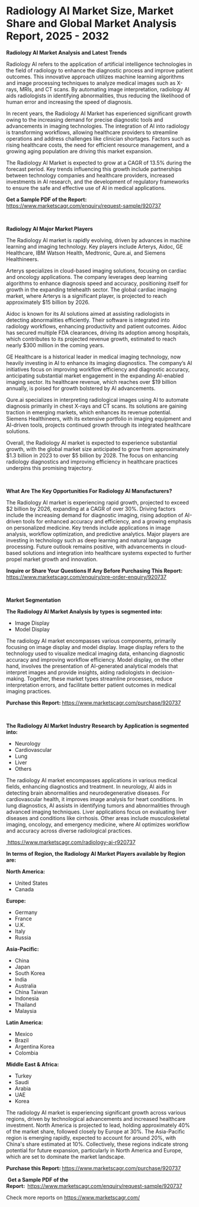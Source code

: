 <p><h1>Radiology AI Market Size, Market Share and Global Market Analysis Report, 2025 - 2032</h1></p><p><strong>Radiology AI Market Analysis and Latest Trends</strong></p>
<p><p>Radiology AI refers to the application of artificial intelligence technologies in the field of radiology to enhance the diagnostic process and improve patient outcomes. This innovative approach utilizes machine learning algorithms and image processing techniques to analyze medical images such as X-rays, MRIs, and CT scans. By automating image interpretation, radiology AI aids radiologists in identifying abnormalities, thus reducing the likelihood of human error and increasing the speed of diagnosis.</p><p>In recent years, the Radiology AI Market has experienced significant growth owing to the increasing demand for precise diagnostic tools and advancements in imaging technologies. The integration of AI into radiology is transforming workflows, allowing healthcare providers to streamline operations and address challenges like clinician shortages. Factors such as rising healthcare costs, the need for efficient resource management, and a growing aging population are driving this market expansion.</p><p>The Radiology AI Market is expected to grow at a CAGR of 13.5% during the forecast period. Key trends influencing this growth include partnerships between technology companies and healthcare providers, increased investments in AI research, and the development of regulatory frameworks to ensure the safe and effective use of AI in medical applications.</p></p>
<p><strong>Get a Sample PDF of the Report:&nbsp;</strong> <a href="https://www.marketscagr.com/enquiry/request-sample/920737?utm_campaign=2114&utm_medium=2&utm_source=Github&utm_content=ia&utm_term=06032025&utm_id=radiology-ai">https://www.marketscagr.com/enquiry/request-sample/920737</a></p>
<p>&nbsp;</p>
<p><strong>Radiology AI Major Market Players</strong></p>
<p><p>The Radiology AI market is rapidly evolving, driven by advances in machine learning and imaging technology. Key players include Arterys, Aidoc, GE Healthcare, IBM Watson Health, Medtronic, Qure.ai, and Siemens Healthineers.</p><p>Arterys specializes in cloud-based imaging solutions, focusing on cardiac and oncology applications. The company leverages deep learning algorithms to enhance diagnosis speed and accuracy, positioning itself for growth in the expanding telehealth sector. The global cardiac imaging market, where Arterys is a significant player, is projected to reach approximately $15 billion by 2026.</p><p>Aidoc is known for its AI solutions aimed at assisting radiologists in detecting abnormalities efficiently. Their software is integrated into radiology workflows, enhancing productivity and patient outcomes. Aidoc has secured multiple FDA clearances, driving its adoption among hospitals, which contributes to its projected revenue growth, estimated to reach nearly $300 million in the coming years.</p><p>GE Healthcare is a historical leader in medical imaging technology, now heavily investing in AI to enhance its imaging diagnostics. The company’s AI initiatives focus on improving workflow efficiency and diagnostic accuracy, anticipating substantial market engagement in the expanding AI-enabled imaging sector. Its healthcare revenue, which reaches over $19 billion annually, is poised for growth bolstered by AI advancements.</p><p>Qure.ai specializes in interpreting radiological images using AI to automate diagnosis primarily in chest X-rays and CT scans. Its solutions are gaining traction in emerging markets, which enhances its revenue potential. Siemens Healthineers, with its extensive portfolio in imaging equipment and AI-driven tools, projects continued growth through its integrated healthcare solutions.</p><p>Overall, the Radiology AI market is expected to experience substantial growth, with the global market size anticipated to grow from approximately $1.3 billion in 2023 to over $5 billion by 2028. The focus on enhancing radiology diagnostics and improving efficiency in healthcare practices underpins this promising trajectory.</p></p>
<p>&nbsp;</p>
<p><strong>What Are The Key Opportunities For Radiology AI Manufacturers?</strong></p>
<p><p>The Radiology AI market is experiencing rapid growth, projected to exceed $2 billion by 2026, expanding at a CAGR of over 30%. Driving factors include the increasing demand for diagnostic imaging, rising adoption of AI-driven tools for enhanced accuracy and efficiency, and a growing emphasis on personalized medicine. Key trends include applications in image analysis, workflow optimization, and predictive analytics. Major players are investing in technology such as deep learning and natural language processing. Future outlook remains positive, with advancements in cloud-based solutions and integration into healthcare systems expected to further propel market growth and innovation.</p></p>
<p><strong>Inquire or Share Your Questions If Any Before Purchasing This Report:</strong> <a href="https://www.marketscagr.com/enquiry/pre-order-enquiry/920737?utm_campaign=2114&utm_medium=2&utm_source=Github&utm_content=ia&utm_term=06032025&utm_id=radiology-ai">https://www.marketscagr.com/enquiry/pre-order-enquiry/920737</a></p>
<p>&nbsp;</p>
<p><strong>Market Segmentation</strong></p>
<p><strong>The Radiology AI Market Analysis by types is segmented into:</strong></p>
<p><ul><li>Image Display</li><li>Model Display</li></ul></p>
<p><p>The radiology AI market encompasses various components, primarily focusing on image display and model display. Image display refers to the technology used to visualize medical imaging data, enhancing diagnostic accuracy and improving workflow efficiency. Model display, on the other hand, involves the presentation of AI-generated analytical models that interpret images and provide insights, aiding radiologists in decision-making. Together, these market types streamline processes, reduce interpretation errors, and facilitate better patient outcomes in medical imaging practices.</p></p>
<p><strong>Purchase this Report:&nbsp;</strong><a href="https://www.marketscagr.com/purchase/920737?utm_campaign=2114&utm_medium=2&utm_source=Github&utm_content=ia&utm_term=06032025&utm_id=radiology-ai">https://www.marketscagr.com/purchase/920737</a></p>
<p>&nbsp;</p>
<p><strong>The Radiology AI Market Industry Research by Application is segmented into:</strong></p>
<p><ul><li>Neurology</li><li>Cardiovascular</li><li>Lung</li><li>Liver</li><li>Others</li></ul></p>
<p><p>The radiology AI market encompasses applications in various medical fields, enhancing diagnostics and treatment. In neurology, AI aids in detecting brain abnormalities and neurodegenerative diseases. For cardiovascular health, it improves image analysis for heart conditions. In lung diagnostics, AI assists in identifying tumors and abnormalities through advanced imaging techniques. Liver applications focus on evaluating liver diseases and conditions like cirrhosis. Other areas include musculoskeletal imaging, oncology, and emergency medicine, where AI optimizes workflow and accuracy across diverse radiological practices.</p></p>
<p><a href="https://www.marketscagr.com/radiology-ai-r920737?utm_campaign=2114&utm_medium=2&utm_source=Github&utm_content=ia&utm_term=06032025&utm_id=radiology-ai">&nbsp;https://www.marketscagr.com/radiology-ai-r920737</a></p>
<p><strong>In terms of Region, the Radiology AI Market Players available by Region are:</strong></p>
<p>
    <p> <strong> North America: </strong>
        <ul>
            <li>United States</li>
            <li>Canada</li>
        </ul>
        </p> 
    <p> <strong> Europe: </strong>
        <ul>
            <li>Germany</li>
            <li>France</li>
            <li>U.K.</li>
            <li>Italy</li>
            <li>Russia</li>
        </ul>
        </p> 
    <p> <strong> Asia-Pacific: </strong>
        <ul>
            <li>China</li>
            <li>Japan</li>
            <li>South Korea</li>
            <li>India</li>
            <li>Australia</li>
            <li>China Taiwan</li>
            <li>Indonesia</li>
            <li>Thailand</li>
            <li>Malaysia</li>
        </ul>
        </p> 
    <p> <strong> Latin America: </strong>
        <ul>
            <li>Mexico</li>
            <li>Brazil</li>
            <li>Argentina Korea</li>
            <li>Colombia</li>
        </ul>
        </p> 
    <p> <strong> Middle East & Africa: </strong>
        <ul>
            <li>Turkey</li>
            <li>Saudi</li>
            <li>Arabia</li>
            <li>UAE</li>
            <li>Korea</li>
        </ul>
    </p>
    </p>
<p><p>The radiology AI market is experiencing significant growth across various regions, driven by technological advancements and increased healthcare investment. North America is projected to lead, holding approximately 40% of the market share, followed closely by Europe at 30%. The Asia-Pacific region is emerging rapidly, expected to account for around 20%, with China's share estimated at 10%. Collectively, these regions indicate strong potential for future expansion, particularly in North America and Europe, which are set to dominate the market landscape.</p></p>
<p><strong>Purchase this Report: </strong><a href="https://www.marketscagr.com/purchase/920737?utm_campaign=2114&utm_medium=2&utm_source=Github&utm_content=ia&utm_term=06032025&utm_id=radiology-ai">https://www.marketscagr.com/purchase/920737</a></p>
<p>&nbsp;<strong>Get a Sample PDF of the Report:&nbsp;&nbsp;</strong><a href="https://www.marketscagr.com/enquiry/request-sample/920737?utm_campaign=2114&utm_medium=2&utm_source=Github&utm_content=ia&utm_term=06032025&utm_id=radiology-ai">https://www.marketscagr.com/enquiry/request-sample/920737</a></p>
<p><strong></strong></p>
<p>Check more reports on <a href="https://www.marketscagr.com/?utm_campaign=2114&utm_medium=2&utm_source=Github&utm_content=ia&utm_term=06032025&utm_id=radiology-ai">https://www.marketscagr.com/</a></p>